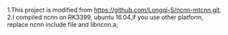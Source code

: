 1.This project is modified from https://github.com/Longqi-S/ncnn-mtcnn.git.
2.I compiled ncnn on RK3399, ubuntu 16.04,if you use other platform, replace ncnn include file and libncnn.a;
 
